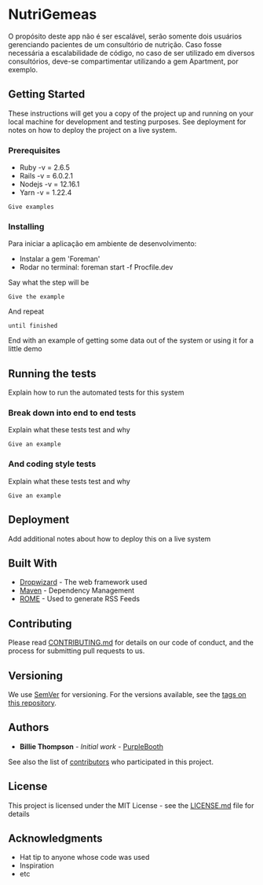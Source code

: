 # NutriGemeas

O propósito deste app não é ser escalável, serão somente dois usuários gerenciando pacientes de um consultório de nutrição.
Caso fosse necessária a escalabilidade de código, no caso de ser utilizado em diversos consultórios, deve-se compartimentar utilizando a gem Apartment, por exemplo.

## Getting Started

These instructions will get you a copy of the project up and running on your local machine for development and testing purposes. See deployment for notes on how to deploy the project on a live system.

### Prerequisites

* Ruby -v = 2.6.5
* Rails -v = 6.0.2.1
* Nodejs -v = 12.16.1
* Yarn -v = 1.22.4

```
Give examples
```

### Installing

Para iniciar a aplicação em ambiente de desenvolvimento:
- Instalar a gem 'Foreman'
- Rodar no terminal: foreman start -f Procfile.dev

Say what the step will be

```
Give the example
```

And repeat

```
until finished
```

End with an example of getting some data out of the system or using it for a little demo

## Running the tests

Explain how to run the automated tests for this system

### Break down into end to end tests

Explain what these tests test and why

```
Give an example
```

### And coding style tests

Explain what these tests test and why

```
Give an example
```

## Deployment

Add additional notes about how to deploy this on a live system

## Built With

* [Dropwizard](http://www.dropwizard.io/1.0.2/docs/) - The web framework used
* [Maven](https://maven.apache.org/) - Dependency Management
* [ROME](https://rometools.github.io/rome/) - Used to generate RSS Feeds

## Contributing

Please read [CONTRIBUTING.md](https://gist.github.com/PurpleBooth/b24679402957c63ec426) for details on our code of conduct, and the process for submitting pull requests to us.

## Versioning

We use [SemVer](http://semver.org/) for versioning. For the versions available, see the [tags on this repository](https://github.com/your/project/tags). 

## Authors

* **Billie Thompson** - *Initial work* - [PurpleBooth](https://github.com/PurpleBooth)

See also the list of [contributors](https://github.com/your/project/contributors) who participated in this project.

## License

This project is licensed under the MIT License - see the [LICENSE.md](LICENSE.md) file for details

## Acknowledgments

* Hat tip to anyone whose code was used
* Inspiration
* etc

